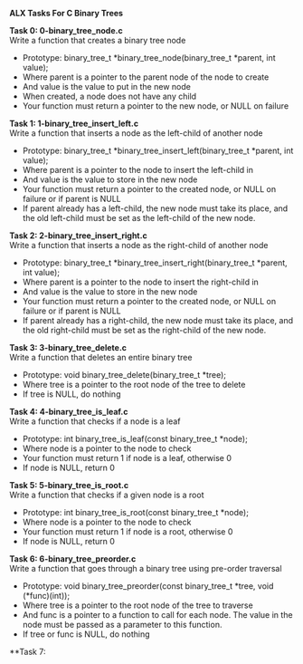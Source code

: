 **ALX Tasks For C Binary Trees**  

**Task 0: 0-binary_tree_node.c**  
Write a function that creates a binary tree node  
* Prototype: binary_tree_t *binary_tree_node(binary_tree_t *parent, int value);  
* Where parent is a pointer to the parent node of the node to create  
* And value is the value to put in the new node  
* When created, a node does not have any child  
* Your function must return a pointer to the new node, or NULL on failure  

**Task 1: 1-binary_tree_insert_left.c**  
Write a function that inserts a node as the left-child of another node  
* Prototype: binary_tree_t *binary_tree_insert_left(binary_tree_t *parent, int value);  
* Where parent is a pointer to the node to insert the left-child in  
* And value is the value to store in the new node  
* Your function must return a pointer to the created node, or NULL on failure or if parent is NULL  
*  If parent already has a left-child, the new node must take its place, and the old left-child must be set as the left-child of the new node.  

**Task 2: 2-binary_tree_insert_right.c**  
Write a function that inserts a node as the right-child of another node  
* Prototype: binary_tree_t *binary_tree_insert_right(binary_tree_t *parent, int value);  
* Where parent is a pointer to the node to insert the right-child in  
* And value is the value to store in the new node  
* Your function must return a pointer to the created node, or NULL on failure or if parent is NULL  
* If parent already has a right-child, the new node must take its place, and the old right-child must be set as the right-child of the new node.  

**Task 3: 3-binary_tree_delete.c**  
Write a function that deletes an entire binary tree  
* Prototype: void binary_tree_delete(binary_tree_t *tree);  
* Where tree is a pointer to the root node of the tree to delete  
* If tree is NULL, do nothing  

**Task 4: 4-binary_tree_is_leaf.c**  
Write a function that checks if a node is a leaf  
* Prototype: int binary_tree_is_leaf(const binary_tree_t *node);  
* Where node is a pointer to the node to check  
* Your function must return 1 if node is a leaf, otherwise 0  
* If node is NULL, return 0  

**Task 5: 5-binary_tree_is_root.c**  
Write a function that checks if a given node is a root  
* Prototype: int binary_tree_is_root(const binary_tree_t *node);  
* Where node is a pointer to the node to check  
* Your function must return 1 if node is a root, otherwise 0  
* If node is NULL, return 0  

**Task 6: 6-binary_tree_preorder.c**  
Write a function that goes through a binary tree using pre-order traversal  
* Prototype: void binary_tree_preorder(const binary_tree_t *tree, void (*func)(int));  
* Where tree is a pointer to the root node of the tree to traverse  
* And func is a pointer to a function to call for each node. The value in the node must be passed as a parameter to this function.  
* If tree or func is NULL, do nothing  

**Task 7:

